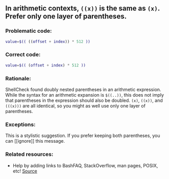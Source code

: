 ##  In arithmetic contexts, `((x))` is the same as `(x)`. Prefer only one layer of parentheses.

### Problematic code:

```sh
value=$(( ((offset + index)) * 512 )) 
```

### Correct code:

```sh
value=$(( (offset + index) * 512 ))
```
### Rationale:

ShellCheck found doubly nested parentheses in an arithmetic expression. While the syntax for an arithmetic expansion is `$((..))`, this does not imply that parentheses in the expression should also be doubled. `(x)`, `((x))`, and `(((x)))` are all identical, so you might as well use only one layer of parentheses.

### Exceptions:

This is a stylistic suggestion. If you prefer keeping both parentheses, you can [[ignore]] this message.

### Related resources:

* Help by adding links to BashFAQ, StackOverflow, man pages, POSIX, etc!
[Source](https://github.com/koalaman/shellcheck/wiki/SC2322)

